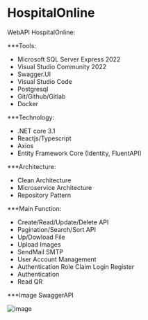 # HospitalOnline
WebAPI HospitalOnline:

***Tools:
- Microsoft SQL Server Express 2022
- Visual Studio Community 2022
- Swagger.UI
- Visual Studio Code
- Postgresql
- Git/Github/Gitlab
- Docker

***Technology:
- .NET core 3.1
- Reactjs/Typescript
- Axios
- Entity Framework Core (Identity, FluentAPI)
  
***Architecture:
- Clean Architecture
- Microservice Architecture
- Repository Pattern
  
***Main Function:
- Create/Read/Update/Delete API
- Pagination/Search/Sort API
- Up/Dowload File
- Upload Images
- SendMail SMTP
- User Account Management
- Authentication Role Claim Login Register
- Authentication
- Read QR
  
***Image SwaggerAPI

![image](https://github.com/pvinhit/HospitalOnline/assets/143589288/759d5cbf-6f80-42d9-bf73-673a9e8ea935)


  
